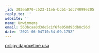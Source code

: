 ```yaml
---
_id: 303ea070-c523-11eb-bcb1-1dc74099e205
reply_to: ''
website: ''
name: Unwimmems
email: 563bcaa0d3de5c1f6fe058d93db8c56d
date: '2021-06-04T10:54:09.175Z'
---
```

<a href=http://priligyset.com/>priligy dapoxetine usa
